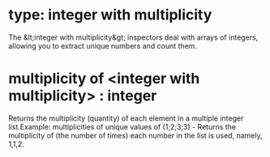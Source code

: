 # type: integer with multiplicity

The &amp;lt;integer with multiplicity&amp;gt; inspectors deal with arrays of integers, allowing you to extract unique numbers and count them.

# multiplicity of &lt;integer with multiplicity&gt; : integer

Returns the multiplicity (quantity) of each element in a multiple integer list.Example: multiplicities of unique values of (1;2;3;3) - Returns the multiplicity of (the number of times) each number in the list is used, namely, 1,1,2.
